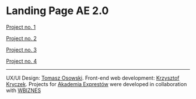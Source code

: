 # Landing Page AE 2.0

[Project no. 1](https://kryczek.github.io/AE20/)

[Project no. 2](https://kryczek.github.io/AE20/index2.html)

[Project no. 3](https://kryczek.github.io/AE20/index3.html)

[Project no. 4](https://kryczek.github.io/AE20/index4.html)

---

UX/UI Design: [Tomasz Osowski](https://www.behance.net/3backup). Front-end web development: [Krzysztof Kryczek](http://kryczek.pl). Projects for [Akademia Exprestów](https://akademiaexpertow.pl/) were developed in collaboration with [WBIZNES](https://wojciechbizub.pl)
